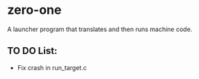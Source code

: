 # zero-one
A launcher program that translates and then runs machine code.

## TO DO List:

* Fix crash in run_target.c
